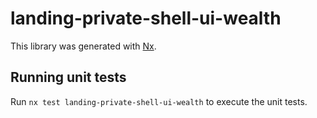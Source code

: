 # landing-private-shell-ui-wealth

This library was generated with [Nx](https://nx.dev).

## Running unit tests

Run `nx test landing-private-shell-ui-wealth` to execute the unit tests.
